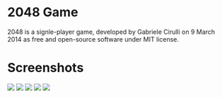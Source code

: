 # 2048 Game
2048 is a signle-player game, developed by Gabriele Cirulli on 9 March 2014 as free and open-source software under MIT license.

# Screenshots

![](https://raw.githubusercontent.com/johnlerouge/Game2048/master/screenshots/w4mjP2N.png)
![](https://raw.githubusercontent.com/johnlerouge/Game2048/master/screenshots/zfEBUsW.png)
![](https://raw.githubusercontent.com/johnlerouge/Game2048/master/screenshots/261k8PC.png)
![](https://raw.githubusercontent.com/johnlerouge/Game2048/master/screenshots/ukgGV2B.png)
![](https://raw.githubusercontent.com/johnlerouge/Game2048/master/screenshots/6lItWaN.png)
